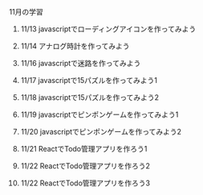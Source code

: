 11月の学習

1. 11/13 javascriptでローディングアイコンを作ってみよう

2. 11/14 アナログ時計を作ってみよう

3. 11/16 javascriptで迷路を作ってみよう

4. 11/17 javascriptで15パズルを作ってみよう1

5. 11/18 javascriptで15パズルを作ってみよう2

6. 11/19 javascriptでピンポンゲームを作ってみよう1

7. 11/20 javascriptでピンポンゲームを作ってみよう2

8. 11/21 ReactでTodo管理アプリを作ろう1

9. 11/22 ReactでTodo管理アプリを作ろう2

10. 11/22 ReactでTodo管理アプリを作ろう3